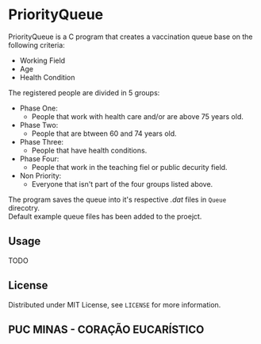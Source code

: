 # PriorityQueue

PriorityQueue is a C program that creates a vaccination queue base on the following criteria:

- Working Field
- Age
- Health Condition

The registered people are divided in 5 groups:

- Phase One:
  * People that work with health care and/or are above 75 years old.
- Phase Two:
  * People that are btween 60 and 74 years old.
- Phase Three:
  * People that have health conditions.
- Phase Four:
  * People that work in the teaching fiel or public decurity field.
- Non Priority:
  * Everyone that isn't part of the four groups listed above.

The program saves the queue into it's respective *.dat* files in ``Queue`` direcotry.  
Default example queue files has been added to the proejct.

## Usage

TODO

## License

Distributed under MIT License, see ``LICENSE`` for more information.

## PUC MINAS - CORAÇÃO EUCARÍSTICO
